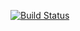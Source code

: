 [![Build Status](https://ci.consulo.io/job/consulo-google-protobuf/badge/icon)](https://ci.consulo.io/job/consulo-google-protobuf/)
